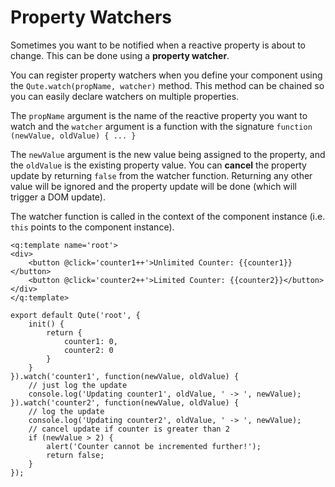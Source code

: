 
# Property Watchers

Sometimes you want to be notified when a reactive property is about to change. This can be done using a **property watcher**.

You can register property watchers when you define your component using the `Qute.watch(propName, watcher)` method. This method can be chained so you can easily declare watchers on multiple properties.

The `propName` argument is the name of the reactive property you want to watch and the `watcher` argument is a function with the signature `function (newValue, oldValue) { ... }`

The `newValue` argument is the new value being assigned to the property, and the `oldValue` is the existing property value. You can **cancel** the property update by returning `false` from the watcher function. Returning any other value will be ignored and the property update will be done (which will trigger a DOM update).

The watcher function is called in the context of the component instance (i.e. `this` points to the component instance).

```jsq
<q:template name='root'>
<div>
	<button @click='counter1++'>Unlimited Counter: {{counter1}}</button>
	<button @click='counter2++'>Limited Counter: {{counter2}}</button>
</div>
</q:template>

export default Qute('root', {
	init() {
		return {
			counter1: 0,
			counter2: 0
		}
	}
}).watch('counter1', function(newValue, oldValue) {
	// just log the update
	console.log('Updating counter1', oldValue, ' -> ', newValue);
}).watch('counter2', function(newValue, oldValue) {
	// log the update
	console.log('Updating counter2', oldValue, ' -> ', newValue);
	// cancel update if counter is greater than 2
	if (newValue > 2) {
		alert('Counter cannot be incremented further!');
		return false;
	}
});
```